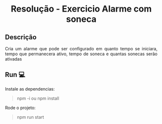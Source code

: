 <h1 align="center"> Resolução - Exercicio Alarme com soneca </h1>

## Descrição
<p align="justify"> Cria um alarme que pode ser configurado em quanto tempo se iniciara, tempo que permanecera ativo, tempo de soneca e quantas sonecas serão ativadas </p>

## Run :computer:

<p> Instale as dependencias: </p> 

> npm -i ou npm install 

<p> Rode o projeto:  </p> 

>  npm run start

